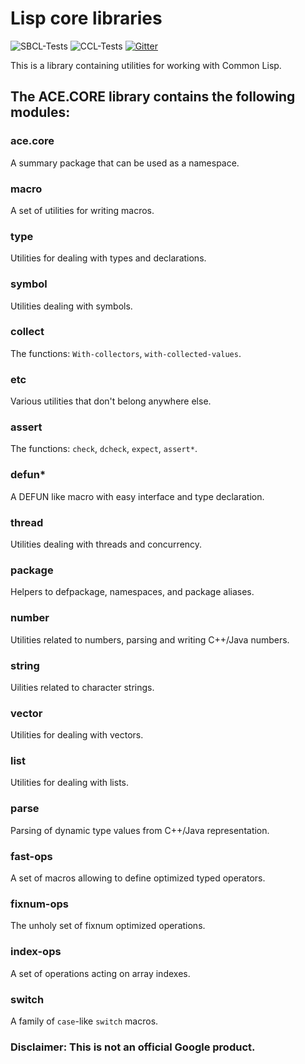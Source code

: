 # Lisp core libraries

![SBCL-Tests](https://github.com/qitab/ace.core/workflows/SBCL-Tests/badge.svg)
![CCL-Tests](https://github.com/qitab/ace.core/workflows/CCL-Tests/badge.svg)
[![Gitter](https://badges.gitter.im/qitab/community.svg)](https://gitter.im/qitab/community?utm_source=badge&utm_medium=badge&utm_campaign=pr-badge)

This is a library containing utilities for working with Common Lisp.

## The ACE.CORE library contains the following modules:

### ace.core

A summary package that can be used as a namespace.

### macro

A set of utilities for writing macros.

### type

Utilities for dealing with types and declarations.

### symbol

Utilities dealing with symbols.

### collect

The functions: `With-collectors`, `with-collected-values`.

### etc

Various utilities that don't belong anywhere else.

### assert

The functions: `check`, `dcheck`, `expect`, `assert*`.

### defun*

A DEFUN like macro with easy interface and type declaration.

### thread

Utilities dealing with threads and concurrency.

### package

Helpers to defpackage, namespaces, and package aliases.

### number

Utilities related to numbers, parsing and writing C++/Java numbers.

### string

Uilities related to character strings.

### vector

Utilities for dealing with vectors.

### list

Utilities for dealing with lists.

### parse

Parsing of dynamic type values from C++/Java representation.

### fast-ops

A set of macros allowing to define optimized typed operators.

### fixnum-ops

The unholy set of fixnum optimized operations.

### index-ops

A set of operations acting on array indexes.

### switch

A family of `case`-like `switch` macros.


### Disclaimer: This is not an official Google product.
